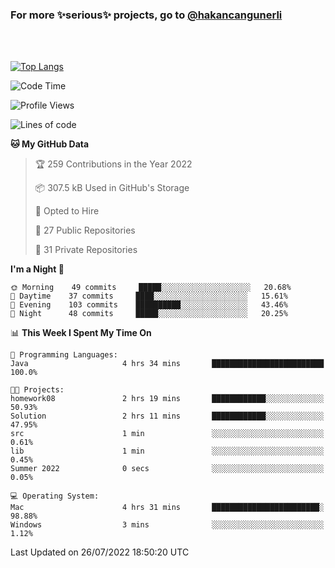 ### For more ✨serious✨ projects, go to [@hakancangunerli](https://github.com/hakancangunerli)

<br>
<br>



[![Top Langs](https://github-readme-stats.vercel.app/api/top-langs/?username=63616e&layout=compact&hide=tex,html,shell,assembly,javascript,C&langs_count=6&exclude_repo=2015-csharp)](https://github.com/anuraghazra/github-readme-stats)


<!--START_SECTION:waka-->
![Code Time](http://img.shields.io/badge/Code%20Time-0%20secs-blue)

![Profile Views](http://img.shields.io/badge/Profile%20Views-6-blue)

![Lines of code](https://img.shields.io/badge/From%20Hello%20World%20I%27ve%20Written-192%20Thousand%20lines%20of%20code-blue)

**🐱 My GitHub Data** 

> 🏆 259 Contributions in the Year 2022
 > 
> 📦 307.5 kB Used in GitHub's Storage 
 > 
> 💼 Opted to Hire
 > 
> 📜 27 Public Repositories 
 > 
> 🔑 31 Private Repositories  
 > 
**I'm a Night 🦉** 

```text
🌞 Morning    49 commits     █████░░░░░░░░░░░░░░░░░░░░   20.68% 
🌆 Daytime    37 commits     ████░░░░░░░░░░░░░░░░░░░░░   15.61% 
🌃 Evening    103 commits    ██████████░░░░░░░░░░░░░░░   43.46% 
🌙 Night      48 commits     █████░░░░░░░░░░░░░░░░░░░░   20.25%

```


📊 **This Week I Spent My Time On** 

```text
💬 Programming Languages: 
Java                     4 hrs 34 mins       █████████████████████████   100.0%

🐱‍💻 Projects: 
homework08               2 hrs 19 mins       ████████████░░░░░░░░░░░░░   50.93% 
Solution                 2 hrs 11 mins       ████████████░░░░░░░░░░░░░   47.95% 
src                      1 min               ░░░░░░░░░░░░░░░░░░░░░░░░░   0.61% 
lib                      1 min               ░░░░░░░░░░░░░░░░░░░░░░░░░   0.45% 
Summer 2022              0 secs              ░░░░░░░░░░░░░░░░░░░░░░░░░   0.05%

💻 Operating System: 
Mac                      4 hrs 31 mins       ████████████████████████░   98.88% 
Windows                  3 mins              ░░░░░░░░░░░░░░░░░░░░░░░░░   1.12%

```


 Last Updated on 26/07/2022 18:50:20 UTC
<!--END_SECTION:waka-->


